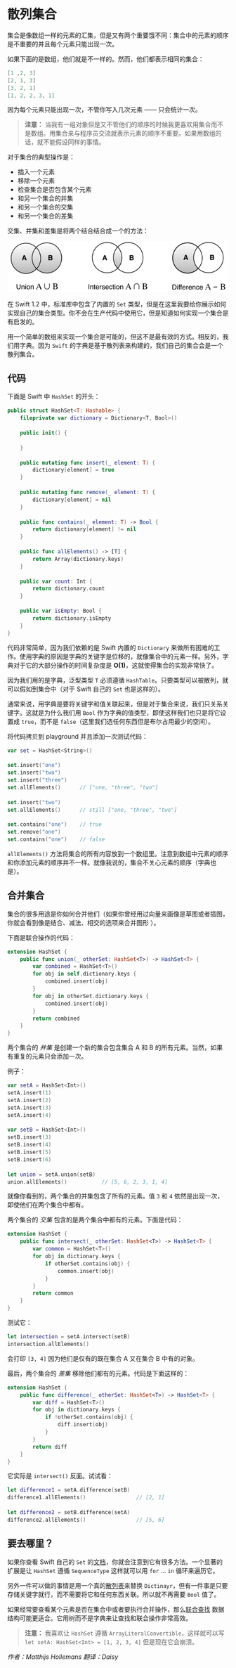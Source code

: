 # 散列集合

集合是像数组一样的元素的汇集，但是又有两个重要饿不同：集合中的元素的顺序是不重要的并且每个元素只能出现一次。

如果下面的是数组，他们就是不一样的。然而，他们都表示相同的集合：

```swift
[1 ,2, 3]
[2, 1, 3]
[3, 2, 1]
[1, 2, 2, 3, 1]
```

因为每个元素只能出现一次，不管你写入几次元素 —— 只会统计一次。

> **注意：** 当我有一组对象但是又不管他们的顺序的时候我更喜欢用集合而不是数组。用集合来与程序员交流就表示元素的顺序不重要。如果用数组的话，就不能假设同样的事情。

对于集合的典型操作是：

- 插入一个元素
- 移除一个元素
- 检查集合是否包含某个元素
- 和另一个集合的并集
- 和另一个集合的交集
- 和另一个集合的差集

交集、并集和差集是将两个结合结合成一个的方法：

![Union, intersection, difference](Images/CombineSets.png)

在 Swift 1.2 中，标准库中包含了内置的 `Set` 类型，但是在这里我要给你展示如何实现自己的集合类型。你不会在生产代码中使用它，但是知道如何实现一个集合是有启发的。

用一个简单的数组来实现一个集合是可能的，但这不是最有效的方式。相反的，我们用字典。因为 `Swift` 的字典是基于散列表来构建的，我们自己的集合会是一个散列集合。

## 代码

下面是 Swift 中 `HashSet` 的开头：

```swift
public struct HashSet<T: Hashable> {
    fileprivate var dictionary = Dictionary<T, Bool>()

    public init() {

    }

    public mutating func insert(_ element: T) {
        dictionary[element] = true
    }

    public mutating func remove(_ element: T) {
        dictionary[element] = nil
    }

    public func contains(_ element: T) -> Bool {
        return dictionary[element] != nil
    }

    public func allElements() -> [T] {
        return Array(dictionary.keys)
    }

    public var count: Int {
        return dictionary.count
    }

    public var isEmpty: Bool {
        return dictionary.isEmpty
    }
}
```

代码非常简单，因为我们依赖的是 Swift 内置的 `Dictionary` 来做所有困难的工作。使用字典的原因是字典的关键字是位移的，就像集合中的元素一样。另外，字典对于它的大部分操作的时间复杂度是 **O(1)**，这就使得集合的实现非常快了。

因为我们用的是字典，泛型类型 `T` 必须遵循 `HashTable`。只要类型可以被散列，就可以假如到集合中（对于 Swift 自己的 `Set` 也是这样的）。

通常来说，用字典是要将关键字和值关联起来，但是对于集合来说，我们只关系关键字。这就是为什么我们用 `Bool` 作为字典的值类型，即使这样我们也只是将它设置成 `true`，而不是 `false`（这里我们选任何东西但是布尔占用最少的空间）。

将代码拷贝到 playground 并且添加一次测试代码：

```swift
var set = HashSet<String>()

set.insert("one")
set.insert("two")
set.insert("three")
set.allElements()      // ["one, "three", "two"]

set.insert("two")
set.allElements()      // still ["one, "three", "two"]

set.contains("one")    // true
set.remove("one")
set.contains("one")    // false
```

`allElements()` 方法将集合的所有内容放到一个数组里。注意到数组中元素的顺序和你添加元素的顺序并不一样。就像我说的，集合不关心元素的顺序（字典也是）。


## 合并集合

集合的很多用途是你如何合并他们（如果你曾经用过向量来画像是草图或者插图，你就会看到像是结合、减法、相交的选项来合并图形 ）。

下面是联合操作的代码：

```swift
extension HashSet {
    public func union(_ otherSet: HashSet<T>) -> HashSet<T> {
        var combined = HashSet<T>()
        for obj in self.dictionary.keys {
            combined.insert(obj)
        }
        for obj in otherSet.dictionary.keys {
            combined.insert(obj)
        }
        return combined
    }
}
```

两个集合的 *并集* 是创建一个新的集合包含集合 A 和 B 的所有元素。当然，如果有重复的元素只会添加一次。

例子：

```swift
var setA = HashSet<Int>()
setA.insert(1)
setA.insert(2)
setA.insert(3)
setA.insert(4)

var setB = HashSet<Int>()
setB.insert(3)
setB.insert(4)
setB.insert(5)
setB.insert(6)

let union = setA.union(setB)
union.allElements()           // [5, 6, 2, 3, 1, 4]
```

就像你看到的，两个集合的并集包含了所有的元素。值 `3` 和 `4` 依然是出现一次，即使他们在两个集合中都有。

两个集合的 *交集* 包含的是两个集合中都有的元素。下面是代码：

```swift
extension HashSet {
    public func intersect(_ otherSet: HashSet<T>) -> HashSet<T> {
        var common = HashSet<T>()
        for obj in dictionary.keys {
            if otherSet.contains(obj) {
                common.insert(obj)
            }
        }
        return common
    }
}
```

测试它：

```swift
let intersection = setA.intersect(setB)
intersection.allElements()
```

会打印 `[3, 4]` 因为他们是仅有的既在集合 A 又在集合 B 中有的对象。

最后，两个集合的 *差集* 移除他们都有的元素。代码是下面这样的：

```swift
extension HashSet {
    public func difference(_ otherSet: HashSet<T>) -> HashSet<T> {
        var diff = HashSet<T>()
        for obj in dictionary.keys {
            if !otherSet.contains(obj) {
                diff.insert(obj)
            }
        }
        return diff
    }
}
```

它实际是 `intersect()` 反面。试试看：

```swift
let difference1 = setA.difference(setB)
difference1.allElements()                // [2, 1]

let difference2 = setB.difference(setA)
difference2.allElements()                // [5, 6]
```

## 要去哪里？

如果你查看 Swift 自己的 `Set` 的[文档](http://swiftdoc.org/v2.1/type/Set/)，你就会注意到它有很多方法。一个显著的扩展是让 `HashSet` 遵循 `SequenceType` 这样就可以用 `for` ... `in` 循环来遍历它。

另外一件可以做的事情是用一个真的[散列表](../Hash%20Table/README-CN.markdown)来替换 `Dictinayr`，但有一件事是只要存储关键字就行，而不需要将它和任何东西关联。所以就不再需要 `Bool` 值了。

如果经常要查看某个元素是否在集合中或者要执行合并操作，那么[联合查找](../Union-Find/README-CN.markdown) 数据结构可能更适合。它用树而不是字典来让查找和联合操作非常高效。

> **注意：** 我喜欢让 `HashSet` 遵循 `ArrayLiteralConvertible`，这样就可以写 `let setA: HashSet<Int> = [1, 2, 3, 4]` 但是现在它会崩溃。

*作者：Matthijs Hollemans 翻译：Daisy*


